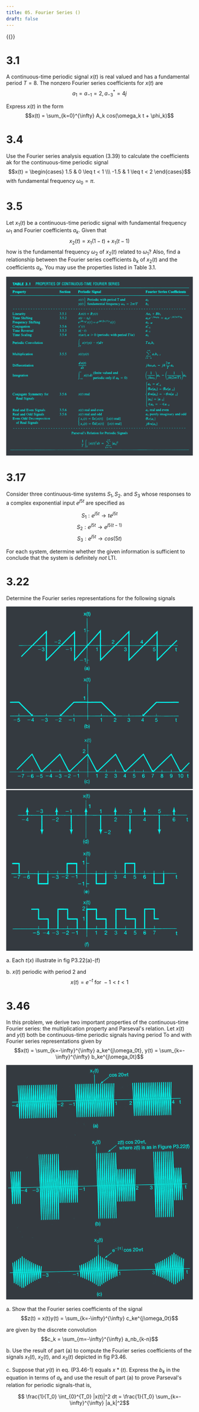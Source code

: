 ```yaml
---
title: 05. Fourier Series ()
draft: false
---
```


{{<toc>}}

# 3.1
A continuous-time periodic signal $x(t)$ is real valued and has a fundamental period $T = 8$. The nonzero Fourier series coefficients for $x(t)$ are
$$a_1 = a_{-1} = 2, a^{*}_{-3} = 4j$$

Express $x(t)$ in the form
$$x(t) = \sum_{k=0}^{\infty} A_k cos(\omega_k t + \phi_k)$$

# 3.4
Use the Fourier series analysis equation (3.39) to calculate the coefficients ak for the continuous-time periodic signal
$$x(t) = \begin{cases} 1.5 & 0 \leq t < 1 \\\ -1.5 & 1 \leq t < 2 \end{cases}$$
with fundamental frequency $\omega_0 = \pi$.

# 3.5
Let $x_1(t)$ be a continuous-time periodic signal with fundamental frequency $\omega_1$ and Fourier coefficients $a_k$. Given that
$$x_2(t) = x_1(1-t) + x_1(t-1)$$
how is the fundamental frequency $\omega_2$ of $x_2(t)$ related to $\omega_1$? Also, find a relationship between the Fourier series coefficients $b_k$ of $x_2(t)$ and the coefficients $a_k$. You may use the properties listed in Table 3.1.

![](Table3.1.webp)

# 3.17
Consider three continuous-time systems $S_1, S_2$. and $S_3$ whose responses to a complex exponential input $e^{j5t}$ are specified as

$$S_1: e^{j5t} \to te^{j5t}$$
$$S_2: e^{j5t} \to e^{j5(t-1)}$$
$$S_3: e^{j5t} \to cos(5t)$$

For each system, determine whether the given information is sufficient to conclude that the system is definitely *not* LTI.

# 3.22
Determine the Fourier series representations for the following signals

![](P3.22a.webp)
![](P3.22b.webp "P3.22")

a. Each $t(x)$ illustrate in fig P3.22(a)-(f)

b. $x(t)$ periodic with period 2 and
$$x(t) = e^{-t} \text{ for } -1 < t < 1$$

# 3.46
In this problem, we derive two important properties of the continuous-time Fourier series: the multiplication property and Parseval's relation. Let $x(t)$ and $y(t)$ both be continuous-time periodic signals having period To and with Fourier series representations given by
$$x(t) = \sum_{k=-\infty}^{\infty} a_ke^{j\omega_0t}, y(t) = \sum_{k=-\infty}^{\infty} b_ke^{j\omega_0t}$$

![](P3.46.webp "P3.46")

a. Show that the Fourier series coefficients of the signal
$$z(t) = x(t)y(t) = \sum_{k=-\infty}^{\infty} c_ke^{j\omega_0t}$$

are given by the discrete convolution
$$c_k = \sum_{m=-\infty}^{\infty} a_nb_{k-n}$$

b. Use the result of part (a) to compute the Fourier series coefficients of the signals
$x_1(t)$, $x_2(t)$, and $x_3(t)$ depicted in fig P3.46.

c. Suppose that $y(t)$ in eq. (P3.46-1) equals $x*(t)$. Express the $b_k$ in the equation in terms of $a_k$ and use the result of part (a) to prove Parseval's relation for periodic signals-that is,

$$ \frac{1}{T_0} \int_{0}^{T_0} |x(t)|^2 dt = \frac{1}{T_0} \sum_{k=-\infty}^{\infty} |a_k|^2$$